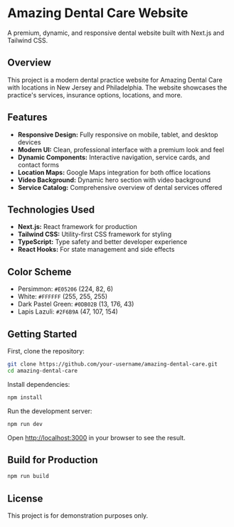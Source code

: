 # Amazing Dental Care Website

A premium, dynamic, and responsive dental website built with Next.js and Tailwind CSS.

## Overview

This project is a modern dental practice website for Amazing Dental Care with locations in New Jersey and Philadelphia. The website showcases the practice's services, insurance options, locations, and more.

## Features

- **Responsive Design:** Fully responsive on mobile, tablet, and desktop devices
- **Modern UI:** Clean, professional interface with a premium look and feel
- **Dynamic Components:** Interactive navigation, service cards, and contact forms
- **Location Maps:** Google Maps integration for both office locations
- **Video Background:** Dynamic hero section with video background
- **Service Catalog:** Comprehensive overview of dental services offered

## Technologies Used

- **Next.js:** React framework for production
- **Tailwind CSS:** Utility-first CSS framework for styling
- **TypeScript:** Type safety and better developer experience
- **React Hooks:** For state management and side effects

## Color Scheme

- Persimmon: `#E05206` (224, 82, 6)
- White: `#FFFFFF` (255, 255, 255)
- Dark Pastel Green: `#0DB02B` (13, 176, 43)
- Lapis Lazuli: `#2F6B9A` (47, 107, 154)

## Getting Started

First, clone the repository:

```bash
git clone https://github.com/your-username/amazing-dental-care.git
cd amazing-dental-care
```

Install dependencies:

```bash
npm install
```

Run the development server:

```bash
npm run dev
```

Open [http://localhost:3000](http://localhost:3000) in your browser to see the result.

## Build for Production

```bash
npm run build
```

## License

This project is for demonstration purposes only.
